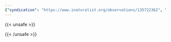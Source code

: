 ```yaml
---
{"syndication": "https://www.inaturalist.org/observations/135722362", "date": "2022-09-17T17:58:01-04:00", "taxon": {"name": "Amauropelta noveboracensis", "common_name": "New York fern"}, "quality_grade": "research", "identifications_most_agree": true, "species_guess": "New York fern", "identifications_most_disagree": false, "captive": false, "project_ids": [], "community_taxon_id": 1398911, "geojson": {"type": "Point", "coordinates": [-73.8049675, 43.0499991667]}, "owners_identification_from_vision": true, "identifications_count": 1, "obscured": false, "num_identification_agreements": 1, "num_identification_disagreements": 0, "place_guess": "Saratoga Springs, NY, USA", "photos": [{"id": 231527922, "license_code": "cc-by-nc", "original_dimensions": {"width": 1536, "height": 2048}, "url": "https://inaturalist-open-data.s3.amazonaws.com/photos/231527922/square.jpeg", "attribution": "(c) Brandon Rozek, all rights reserved", "flags": []}]}
---
```

{{< unsafe >}}

{{< /unsafe >}}
